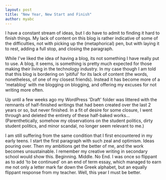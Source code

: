 ```yaml
---
layout: post
title: "New Year, New Start and Finish"
author: myabc
---
```


 
I have a constant stream of ideas, but I do have to admit to finding it hard to finish things. My lack of content on this blog is rather indicative of some of the difficulties, not with picking up the (metaphorical) pen, but with laying it to rest, adding a full stop, and closing the paragraph.

While I've liked the idea of having a blog, its not something I have really put to use. A blog, it seems, is something is pretty much expected for those making their living in the technology industry. In my case though I am told that this blog is bordering on 'pitiful' for its lack of content (the words, nonetheless, of one of my closest friends). Instead it has become more of a 'metablog' with me blogging on blogging, and offering my excuses for not writing more often.

Up until a few weeks ago my WordPress 'Draft' folder was littered with the remnants of half-finished writings that had been created over the last 2 years or so, but never finished. In a fit of desire for some closure, I went through and deleted the entirety of these half-baked works... (Parenthetically, somehow my observations on the student politics, dirty student politics, and minor scandal, no longer seem relevant to me.)

I am still suffering from the same condition that I first encountered in my early teens. I start the first paragraph with such zeal and optimism. Ideas pouring over. Then my ambitions get the better of me, and the work becomes unsustainable. I remember my creative writing in secondary school would show this. Beginning. Middle. No End. I was once so flippant as to add 'to be continued' on an end of term essay, which managed to earn me not only a letter mark far down the Greek alphabet, but an equally flippant response from my teacher. Well, this year I must be better.
